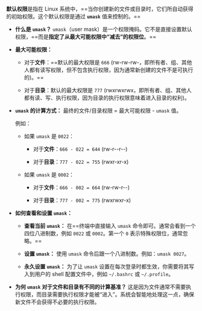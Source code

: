 **默认权限**是指在 Linux 系统中，==当你创建新的文件或目录时，它们所自动获得的初始权限。这个默认权限是通过 **`umask`** 值来控制的。==

- **什么是 `umask`？** `umask`（user mask）是一个权限掩码。它不是直接设置默认权限，==而是**指定了从最大可能权限中“减去”的权限位**。==
    
- **最大可能权限：**
    
    - 对于**文件**：==默认的最大权限是 `666` (rw-rw-rw-，即所有者、组、其他人都有读写权限，但不包含执行权限，因为通常新创建的文件不是可执行的)。==
        
    - 对于**目录**：默认的最大权限是 `777` (rwxrwxrwx，即所有者、组、其他人都有读、写、执行权限，因为目录的执行权限意味着进入目录的权利)。
        
- **`umask` 的计算方式：** 最终的文件/目录权限 = 最大可能权限 - `umask` 值。
    
    例如：
    
    - 如果 `umask` 是 `0022`：
        
        - 对于**文件**：`666 - 022 = 644` (rw-r--r--)
            
        - 对于**目录**：`777 - 022 = 755` (rwxr-xr-x)
            
    - 如果 `umask` 是 `0002`：
        
        - 对于**文件**：`666 - 002 = 664` (rw-rw-r--)
            
        - 对于**目录**：`777 - 002 = 775` (rwxrwxr-x)
            
- **如何查看和设置 `umask`：**
    
    - **查看当前 `umask`：** 在==终端中直接输入 `umask` 命令即可。通常会看到一个四位八进制数，例如 `0022` 或 `0002`。第一个 `0` 表示特殊权限位，通常忽略。==
        
    - **设置 `umask`：** 使用 `umask` 命令后跟一个八进制数。例如：`umask 0027`。
        
    - **永久设置 `umask`：** 为了让 `umask` 设置在每次登录时都生效，你需要将其写入到用户的 shell 配置文件中，例如 `~/.bashrc` 或 `~/.profile`。
        
- **为何 `umask` 对于文件和目录有不同的计算基准？** 这是因为文件通常不需要执行权限，而目录需要执行权限才能被“进入”。系统会智能地处理这一点，确保新文件不会获得不必要的执行权限。